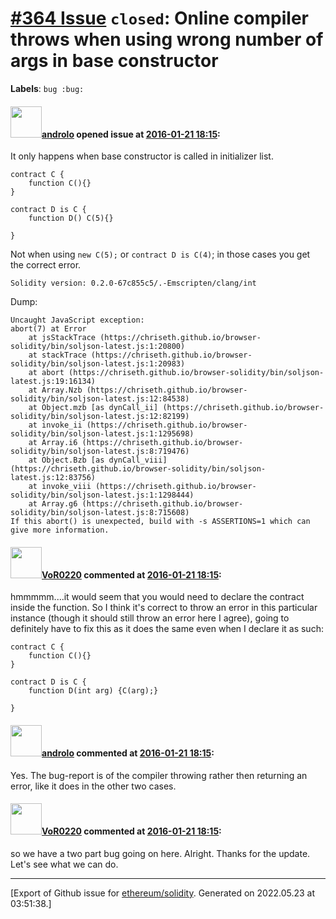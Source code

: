 # [\#364 Issue](https://github.com/ethereum/solidity/issues/364) `closed`: Online compiler throws when using wrong number of args in base constructor
**Labels**: `bug :bug:`


#### <img src="https://avatars.githubusercontent.com/u/2809499?u=ad7178bc0d70dc6042e996111eb4b806a24bf1aa&v=4" width="50">[androlo](https://github.com/androlo) opened issue at [2016-01-21 18:15](https://github.com/ethereum/solidity/issues/364):

It only happens when base constructor is called in initializer list.

```
contract C {
    function C(){}
}

contract D is C {
    function D() C(5){}

}
```

Not when using `new C(5);` or `contract D is C(4)`; in those cases you get the correct error.

`Solidity version: 0.2.0-67c855c5/.-Emscripten/clang/int`

Dump:

```
Uncaught JavaScript exception:
abort(7) at Error
    at jsStackTrace (https://chriseth.github.io/browser-solidity/bin/soljson-latest.js:1:20800)
    at stackTrace (https://chriseth.github.io/browser-solidity/bin/soljson-latest.js:1:20983)
    at abort (https://chriseth.github.io/browser-solidity/bin/soljson-latest.js:19:16134)
    at Array.Nzb (https://chriseth.github.io/browser-solidity/bin/soljson-latest.js:12:84538)
    at Object.mzb [as dynCall_ii] (https://chriseth.github.io/browser-solidity/bin/soljson-latest.js:12:82199)
    at invoke_ii (https://chriseth.github.io/browser-solidity/bin/soljson-latest.js:1:1295698)
    at Array.i6 (https://chriseth.github.io/browser-solidity/bin/soljson-latest.js:8:719476)
    at Object.Bzb [as dynCall_viii] (https://chriseth.github.io/browser-solidity/bin/soljson-latest.js:12:83756)
    at invoke_viii (https://chriseth.github.io/browser-solidity/bin/soljson-latest.js:1:1298444)
    at Array.g6 (https://chriseth.github.io/browser-solidity/bin/soljson-latest.js:8:715608)
If this abort() is unexpected, build with -s ASSERTIONS=1 which can give more information.
```


#### <img src="https://avatars.githubusercontent.com/u/7756785?u=2893ea91743ac89ee3846d1f5c7209720e834129&v=4" width="50">[VoR0220](https://github.com/VoR0220) commented at [2016-01-21 18:15](https://github.com/ethereum/solidity/issues/364#issuecomment-173663089):

hmmmmm....it would seem that you would need to declare the contract inside the function. So I think it's correct to throw an error in this particular instance (though it should still throw an error here I agree), going to definitely have to fix this as it does the same even when I declare it as such: 

```
contract C {
    function C(){}
}

contract D is C {
    function D(int arg) {C(arg);}

}
```

#### <img src="https://avatars.githubusercontent.com/u/2809499?u=ad7178bc0d70dc6042e996111eb4b806a24bf1aa&v=4" width="50">[androlo](https://github.com/androlo) commented at [2016-01-21 18:15](https://github.com/ethereum/solidity/issues/364#issuecomment-173665651):

Yes. The bug-report is of the compiler throwing rather then returning an error, like it does in the other two cases.

#### <img src="https://avatars.githubusercontent.com/u/7756785?u=2893ea91743ac89ee3846d1f5c7209720e834129&v=4" width="50">[VoR0220](https://github.com/VoR0220) commented at [2016-01-21 18:15](https://github.com/ethereum/solidity/issues/364#issuecomment-173681874):

so we have a two part bug going on here. Alright. Thanks for the update. Let's see what we can do.


-------------------------------------------------------------------------------



[Export of Github issue for [ethereum/solidity](https://github.com/ethereum/solidity). Generated on 2022.05.23 at 03:51:38.]
